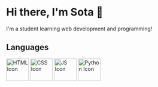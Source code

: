 # Hi there, I'm Sota 👋
I'm a student learning web development and programming!

## Languages
<!-- HTML Icon -->
<img src="https://cdn.jsdelivr.net/gh/devicons/devicon@latest/icons/html5/html5-original.svg" alt="HTML Icon" style="width: 60px; height: 60px;" />
<!-- CSS Icon -->
<img src="https://cdn.jsdelivr.net/gh/devicons/devicon@latest/icons/css3/css3-original.svg" alt="CSS Icon" style="width: 60px; height: 60px;" />          
<!-- JS Icon -->
<img src="https://cdn.jsdelivr.net/gh/devicons/devicon@latest/icons/javascript/javascript-original.svg" alt="JS Icon" style="width: 60px; height: 60px;" />
<!-- Python Icon -->
<img src="https://cdn.jsdelivr.net/gh/devicons/devicon@latest/icons/python/python-original.svg" alt="Python Icon" style="width: 60px; height: 60px;" />